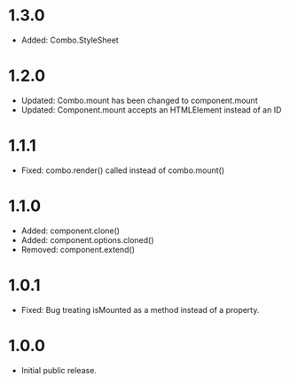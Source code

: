 # 1.3.0
	
* Added: Combo.StyleSheet

# 1.2.0

* Updated: Combo.mount has been changed to component.mount
* Updated: Component.mount accepts an HTMLElement instead of an ID

# 1.1.1

* Fixed: combo.render() called instead of combo.mount()

# 1.1.0

* Added: component.clone()
* Added: component.options.cloned()
* Removed: component.extend()

# 1.0.1 

* Fixed: Bug treating isMounted as a method instead of a property.

# 1.0.0 

* Initial public release.
